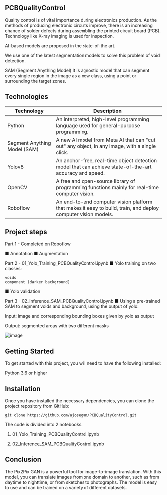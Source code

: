 ## PCBQualityControl

Quality control is of vital importance during electronics production. As the methods of producing electronic circuits improve, there is an increasing chance of solder defects during assembling the printed circuit board (PCB). Technology like X-ray imaging is used for inspection.

AI-based models are proposed in the state-of-the art.

We use one of the latest segmentation models to solve this problem of void detection.

SAM (Segment Anything Model) It is agnostic model that can segment every single region in the image as a new class, using a point or surrounding the target zones.

## Technologies

| Technology   | Description                                                               |
|--------------|---------------------------------------------------------------------------|
| Python       | An interpreted, high-level programming language used for general-purpose programming. |
| Segment Anything Model (SAM) | A new AI model from Meta AI that can "cut out" any object, in any image, with a single click. |
| Yolov8       | An anchor-free, real-time object detection model that can achieve state-of-the-art accuracy and speed. |
| OpenCV | A free and open-source library of programming functions mainly for real-time computer vision. |
| Roboflow | An end-to-end computer vision platform that makes it easy to build, train, and deploy computer vision models. |

## Project steps
Part 1 - Completed on Roboflow

  ■ Annotation
  ■ Augmentation

Part 2 - 01_Yolo_Training_PCBQualityControl.ipynb
  ■ Yolo training on two classes:

    voids
    component (darker background)
  ■ Yolo validation

Part 3 - 02_Inference_SAM_PCBQualityControl.ipynb
  ■ Using a pre-trained SAM to segment voids and background, using the output of yolo:

  Input: image and corresponding bounding boxes given by yolo as output

  Output: segmented areas with two different masks

![image](https://github.com/ajosegun/PCBQualityControl/assets/94995067/48bbedd5-637c-4654-8cd7-578d7dac0389)

## Getting Started
To get started with this project, you will need to have the following installed:

Python 3.6 or higher


## Installation
Once you have installed the necessary dependencies, you can clone the project repository from GitHub:

```
git clone https://github.com/ajosegun/PCBQualityControl.git
```

The code is divided into 2 notebooks.
1. 01_Yolo_Training_PCBQualityControl.ipynb
  
2. 02_Inference_SAM_PCBQualityControl.ipynb


## Conclusion
The Pix2Pix GAN is a powerful tool for image-to-image translation. With this model, you can translate images from one domain to another, such as from daytime to nighttime, or from sketches to photographs. The model is easy to use and can be trained on a variety of different datasets.







